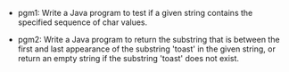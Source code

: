 - pgm1: Write a Java program to test if a given string contains the specified sequence of char values.

- pgm2: Write a Java program to return the substring that is between the first and last appearance of the substring 'toast' in the given string, or return an empty string if the substring 'toast' does not exist.
